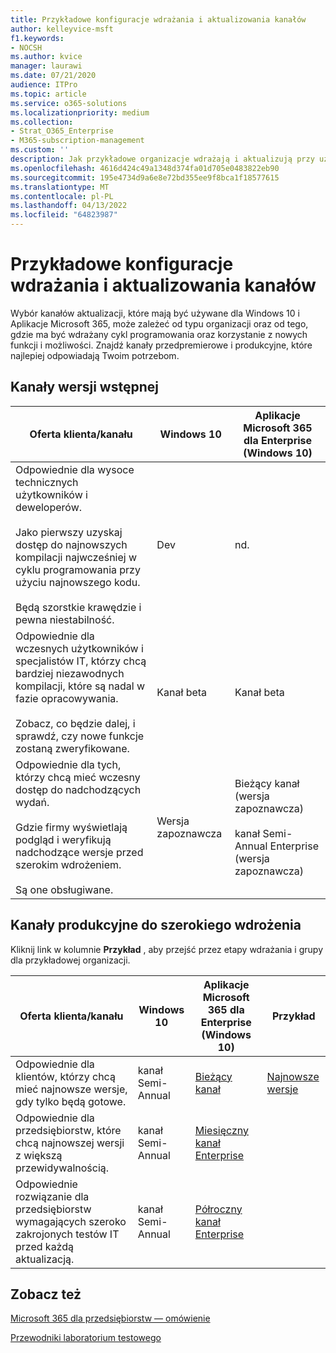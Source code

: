 ```yaml
---
title: Przykładowe konfiguracje wdrażania i aktualizowania kanałów
author: kelleyvice-msft
f1.keywords:
- NOCSH
ms.author: kvice
manager: laurawi
ms.date: 07/21/2020
audience: ITPro
ms.topic: article
ms.service: o365-solutions
ms.localizationpriority: medium
ms.collection:
- Strat_O365_Enterprise
- M365-subscription-management
ms.custom: ''
description: Jak przykładowe organizacje wdrażają i aktualizują przy użyciu kanałów.
ms.openlocfilehash: 4616d424c49a1348d374fa01d705e0483822eb90
ms.sourcegitcommit: 195e4734d9a6e8e72bd355ee9f8bca1f18577615
ms.translationtype: MT
ms.contentlocale: pl-PL
ms.lasthandoff: 04/13/2022
ms.locfileid: "64823987"
---
```

# <a name="deployment-and-update-channel-example-configurations"></a>Przykładowe konfiguracje wdrażania i aktualizowania kanałów

Wybór kanałów aktualizacji, które mają być używane dla Windows 10 i Aplikacje Microsoft 365, może zależeć od typu organizacji oraz od tego, gdzie ma być wdrażany cykl programowania oraz korzystanie z nowych funkcji i możliwości. Znajdź kanały przedpremierowe i produkcyjne, które najlepiej odpowiadają Twoim potrzebom.

## <a name="pre-release-channels"></a>Kanały wersji wstępnej

|Oferta klienta/kanału|Windows 10|Aplikacje Microsoft 365 dla Enterprise (Windows 10)|
|---|---|---|
|Odpowiednie dla wysoce technicznych użytkowników i deweloperów. <br/><br/> Jako pierwszy uzyskaj dostęp do najnowszych kompilacji najwcześniej w cyklu programowania przy użyciu najnowszego kodu. <br/><br/> Będą szorstkie krawędzie i pewna niestabilność.|Dev|nd.|
|Odpowiednie dla wczesnych użytkowników i specjalistów IT, którzy chcą bardziej niezawodnych kompilacji, które są nadal w fazie opracowywania. <br/><br/> Zobacz, co będzie dalej, i sprawdź, czy nowe funkcje zostaną zweryfikowane.|Kanał beta|Kanał beta|
|Odpowiednie dla tych, którzy chcą mieć wczesny dostęp do nadchodzących wydań. <br/><br/> Gdzie firmy wyświetlają podgląd i weryfikują nadchodzące wersje przed szerokim wdrożeniem. <br/><br/> Są one obsługiwane.|Wersja zapoznawcza|Bieżący kanał (wersja zapoznawcza) <br/><br/> kanał Semi-Annual Enterprise (wersja zapoznawcza)|

## <a name="production-channels-for-broad-deployment"></a>Kanały produkcyjne do szerokiego wdrożenia

Kliknij link w kolumnie **Przykład** , aby przejść przez etapy wdrażania i grupy dla przykładowej organizacji.

|Oferta klienta/kanału|Windows 10|Aplikacje Microsoft 365 dla Enterprise (Windows 10)|Przykład|
|---|---|---|---|
|Odpowiednie dla klientów, którzy chcą mieć najnowsze wersje, gdy tylko będą gotowe.|kanał Semi-Annual|[Bieżący kanał](/deployoffice/overview-update-channels#current-channel-overview)|[Najnowsze wersje](deploy-update-channels-examples-rapid-deploy.md)|
|Odpowiednie dla przedsiębiorstw, które chcą najnowszej wersji z większą przewidywalnością.|kanał Semi-Annual|[Miesięczny kanał Enterprise](/deployoffice/overview-update-channels#monthly-enterprise-channel-overview)||
|Odpowiednie rozwiązanie dla przedsiębiorstw wymagających szeroko zakrojonych testów IT przed każdą aktualizacją.|kanał Semi-Annual|[Półroczny kanał Enterprise](/deployoffice/overview-update-channels#semi-annual-enterprise-channel-overview)||

## <a name="see-also"></a>Zobacz też

[Microsoft 365 dla przedsiębiorstw — omówienie](microsoft-365-overview.md)

[Przewodniki laboratorium testowego](m365-enterprise-test-lab-guides.md)